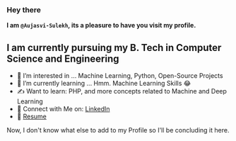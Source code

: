 ### Hey there

**I am `@Aujasvi-Sulekh`, its a pleasure to have you visit my profile.**

## I am currently pursuing my B. Tech in Computer Science and Engineering
- 👀 I’m interested in ...  Machine Learning, Python, Open-Source Projects
- 🌱 I’m currently learning ... Hmm. Machine Learning Skills 😂
- ✍ Want to learn: PHP, and more concepts related to Machine and Deep Learning
- 👯 Connect with Me on: [LinkedIn](https://www.linkedin.com/in/aujasvi-kumar-sulekh-0b4b95213)
- 📝 [Resume](Resume_Aujasvi_Sulekh.pdf)

Now, I don't know what else to add to my Profile so I'll be concluding it here.

<!---
Aujasvi-Sulekh/Aujasvi-Sulekh is a ✨ special ✨ repository because its `README.md` (this file) appears on your GitHub profile.
You can click the Preview link to take a look at your changes.
--->
